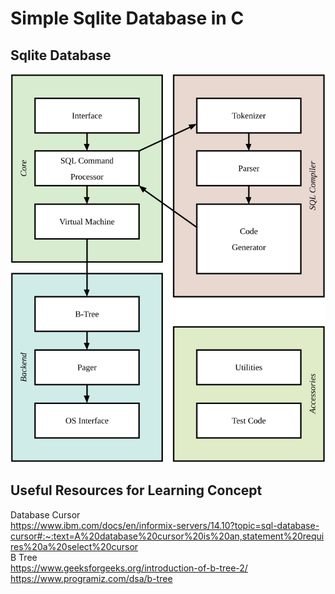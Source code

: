 # Simple Sqlite Database in C
## Sqlite Database
![My Image](./assets/sqlite-architecture.svg)  
## Useful Resources for Learning Concept
Database Cursor  
https://www.ibm.com/docs/en/informix-servers/14.10?topic=sql-database-cursor#:~:text=A%20database%20cursor%20is%20an,statement%20requires%20a%20select%20cursor  
B Tree  
https://www.geeksforgeeks.org/introduction-of-b-tree-2/  
https://www.programiz.com/dsa/b-tree  
